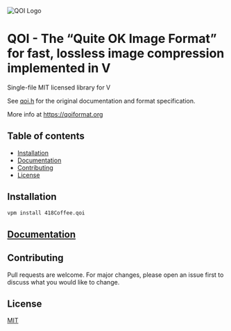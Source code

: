 ![QOI Logo](https://qoiformat.org/qoi-logo.svg)

# QOI - The “Quite OK Image Format” for fast, lossless image compression implemented in V

Single-file MIT licensed library for V

See [qoi.h](https://github.com/phoboslab/qoi/blob/master/qoi.h) for
the original documentation and format specification.

More info at https://qoiformat.org

## Table of contents

- [Installation](#installation)
- [Documentation](#documentation)
- [Contributing](#contributing)
- [License](#license)

## Installation

```cmd
vpm install 418Coffee.qoi
```

## [Documentation](https://github.com/418Coffee/qoi-v/blob/main/docs.md)

## Contributing

Pull requests are welcome. For major changes, please open an issue first to discuss what you would like to change.

## License

[MIT](https://choosealicense.com/licenses/mit/)
